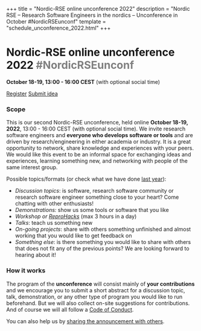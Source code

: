 +++
title = "Nordic-RSE online unconference 2022"
description = "Nordic RSE – Research Software Engineers in the nordics – Unconference in October #NordicRSEunconf"
template = "schedule_unconference_2022.html"
+++

# Nordic-RSE online unconference 2022 <span style="color: gray;">#NordicRSEunconf</span>

**October 18-19, 13:00 - 16:00 CEST** (with optional social time)

<a class="btn btn-primary btn-lg" href="https://indico.neic.no/e/nordic-rse-2022" target="_blank" rel="noreferrer noopener" role="button">Register</a>
<a class="btn btn-primary btn-lg" href="https://github.com/nordic-rse/conference-contributions/issues" target="_blank" rel="noreferrer noopener" role="button">Submit idea</a>


### Scope

This is our second Nordic-RSE unconference, held online **October 18-19,
2022**, 13:00 - 16:00 CEST (with optional social time). We invite research
software engineers and **everyone who develops software or tools** and are
driven by research/engineering in either academia or industry.  It is a great
opportunity to network, share knowledge and experiences with your peers.  We
would like this event to be an informal space for exchanging ideas and
experiences, learning something new, and networking with people of the same
interest group.

Possible topics/formats (or check what we have done [last year](/events/2021-online-unconference/)):
- *Discussion topics*: is software, research software community or research software engineer something close to your heart? Come chatting with other enthusiasts!
- *Demonstrations:* show us some tools or software that you like
- *Workshop or [ReproHacks](https://reprohack.github.io/reprohack-hq/)* (max 3 hours in a day)
- *Talks*: teach us something new
- *On-going projects*: share with others something unfinished and almost working that you would like to get feedback on
- *Something else*: is there something you would like to share with others that
  does not fit any of the previous points? We are looking forward to hearing
  about it!


### How it works

The program of the **unconference** will consist mainly of **your
contributions** and we encourage you to submit a short abstract for a
discussion topic, talk, demonstration, or any other type of program you would
like to run beforehand. But we will also collect on-site suggestions for
contributions.  And of course we will all follow a [Code of
Conduct](https://nordic-rse.org/about/code-of-conduct/).

You can also help us by [sharing the announcement with others](/events/2022-online-unconference/share/). 